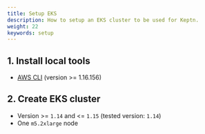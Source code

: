 ```yaml
---
title: Setup EKS
description: How to setup an EKS cluster to be used for Keptn.
weight: 22
keywords: setup
---
```


## 1. Install local tools
  - [AWS CLI](https://docs.aws.amazon.com/cli/latest/userguide/cli-chap-install.html) (version >= 1.16.156)

## 2. Create EKS cluster
  - Version >= `1.14` and <= `1.15` (tested version: `1.14`)
    <!-- - **Note:** Version 1.13 has a bug in CoreDNS. [Learn how to fix it](../../../0.6.0/installation/setup-keptn/#setup-kubernetes-cluster).-->
  - One `m5.2xlarge` node